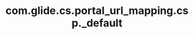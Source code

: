 ---
weight: 1500
layout: page
title: com.glide.cs.portal_url_mapping.csp._default
description: ""
value: "/csp?id=form&table={{data.table_name}}&sys_id={{data.sys_id}}&view=css"
---
